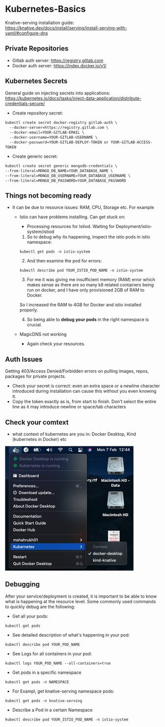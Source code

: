 # Kubernetes-Basics

Knative-serving installation guide: https://knative.dev/docs/install/serving/install-serving-with-yaml/#configure-dns

## Private Repositories ##

- Gitlab auth server: https://registry.gitlab.com
- Docker auth server: https://index.docker.io/v1/

## Kubernetes Secrets ##

General guide on injecting secrets into applications: https://kubernetes.io/docs/tasks/inject-data-application/distribute-credentials-secure/

- Create repository secret: 
```
kubectl create secret docker-registry gitlab-auth \
  --docker-server=https://registry.gitlab.com \
  --docker-email=YOUR-GITLAB-EMAIL \
  --docker-username=YOUR-GITLAB-USERNAME \
  --docker-password=YOUR-GITLAB-DEPLOY-TOKEN or YOUR-GITLAB-ACCESS-TOKEN
```
- Create generic secret: 
```
kubectl create secret generic mongodb-credentials \                          
--from-literal=MONGO_DB_NAME=YOUR_DATABASE_NAME \
--from-literal=MONGO_DB_USERNAME=YOUR_DATABASE_USERNAME \
--from-literal=MONGO_DB_PASSWORD=YOUR_DATABASE_PASSWORD
```

## Things not becoming ready ##

- It can be due to resource issues: RAM, CPU, Storage etc. For example

  - Istio can have problems installing. Can get stuck on:

    - Processing resources for Istiod. Waiting for Deployment/istio-system/istiod 

    1. So to debug why its happening, inspect the istio pods in istio namespace:
    ```
    kubectl get pods -n istio-system
    ```
    2. And then examine the pod for errors:
    ```
    kubectl describe pod YOUR_ISTIO_POD_NAME -n istio-system
    ```

    3. For me it was giving me insufficient memory (RAM) error which makes sense as there are so many k8 related containers being run on docker, and I have only provisioned 2GB of RAM to Docker.

    So I increased the RAM to 4GB for Docker and istio installed properly.

    4. So being able to **debug your pods** in the right namespace is crucial.

  - MagicDNS not working
    - Again check your resources.
    


## Auth Issues ##

Getting 403/Access Denied/Forbidden errors on pulling images, repos, packages for private projects.

- Check your secret is correct: even an extra space or a newline character introduced during installation can cause this without you even knowing it.
- Copy the token exactly as is, from start to finish. Don't select the entire line as it may introduce newline or space/tab characters

## Check your comtext ## 

- what context of kubernetes are you in: Docker Desktop, Kind (kubernetes in Docker) etc

![kubernetes contexts image](/k8Context.png)

## Debugging ##

After your service/deployment is created, it is important to be able to know what is happening at the resource level. Some commonly used commands to quickly debug are the following:

- Get all your pods: 

```
kubectl get pods
```
- See detailed description of what's happening in your pod: 
```
kubectl describe pod YOUR_POD_NAME
```
- See Logs for all containers in your pod: 

```
kubectl logs YOUR_POD_NAME --all-containers=true
```
- Get pods in a specific namespace
```
kubectl get pods -n NAMESPACE
```
- For Exampl, get knative-serving namespace pods:
```
kubectl get pods -n knative-serving
```
- Describe a Pod in a certain Namespace
```
kubectl describe pod YOUR_ISTIO_POD_NAME -n istio-system
```


